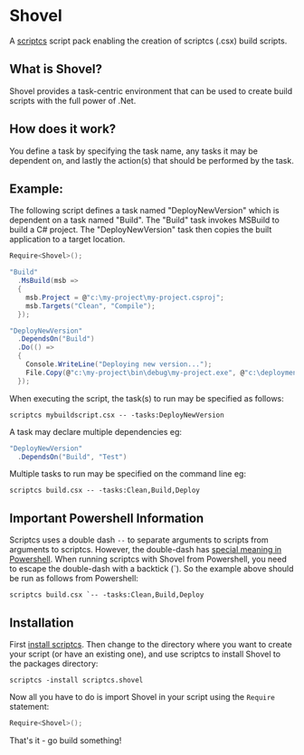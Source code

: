 Shovel
======

A [scriptcs](https://github.com/scriptcs/scriptcs) script pack enabling the creation of scriptcs (.csx) build scripts.

What is Shovel?
---------------
Shovel provides a task-centric environment that can be used to create build scripts with the full power of .Net.

How does it work?
-----------------
You define a task by specifying the task name, any tasks it may be dependent on, and lastly the action(s) that should be performed by the task.

Example:
--------
The following script defines a task named "DeployNewVersion" which is dependent on a task named "Build". The "Build" task invokes MSBuild to build a C# project. The "DeployNewVersion" task then copies the built application to a target location.

```C#
Require<Shovel>();

"Build"
  .MsBuild(msb =>
  {
    msb.Project = @"c:\my-project\my-project.csproj";
    msb.Targets("Clean", "Compile");
  });

"DeployNewVersion"
  .DependsOn("Build")
  .Do(() =>
  {
    Console.WriteLine("Deploying new version...");
    File.Copy(@"c:\my-project\bin\debug\my-project.exe", @"c:\deployment\my-project.exe");
  });
```

When executing the script, the task(s) to run may be specified as follows:

    scriptcs mybuildscript.csx -- -tasks:DeployNewVersion

A task may declare multiple dependencies eg:

```C#
"DeployNewVersion"
  .DependsOn("Build", "Test")
```

Multiple tasks to run may be specified on the command line eg:

    scriptcs build.csx -- -tasks:Clean,Build,Deploy

Important Powershell Information
--------------------------------
Scriptcs uses a double dash `--` to separate arguments to scripts from arguments to scriptcs. However, the double-dash has [special meaning in Powershell](http://stackoverflow.com/a/12198146). When running scriptcs with Shovel from Powershell, you need to escape the double-dash with a backtick (`). So the example above should be run as follows from Powershell:

    scriptcs build.csx `-- -tasks:Clean,Build,Deploy

Installation
------------
First [install scriptcs](https://github.com/scriptcs/scriptcs#getting-scriptcs). Then change to the directory where you want to create your script (or have an existing one), and use scriptcs to install Shovel to the packages directory:

    scriptcs -install scriptcs.shovel

Now all you have to do is import Shovel in your script using the `Require` statement:

```C#
Require<Shovel>();
```

That's it - go build something!